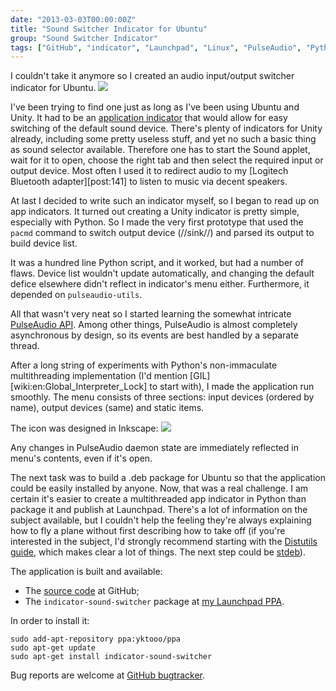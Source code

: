 ```yaml
---
date: "2013-03-03T00:00:00Z"
title: "Sound Switcher Indicator for Ubuntu"
group: "Sound Switcher Indicator"
tags: ["GitHub", "indicator", "Launchpad", "Linux", "PulseAudio", "Python", "sound", "Sound Switcher Indicator", "Ubuntu", "Unity"]
---
```


I couldn't take it anymore so I created an audio input/output switcher indicator for Ubuntu.
![](img:3.bp.blogspot.com/-A68LFuAIxlg/UTMgzAqh53I/AAAAAAAAWrg/rlpYgjefo70/s1600/Screenshot.png)

<!--more-->

I've been trying to find one just as long as I've been using Ubuntu and Unity. It had to be an [application indicator](http://unity.ubuntu.com/projects/appindicators/) that would allow for easy switching of the default sound device. There's plenty of indicators for Unity already, including some pretty useless stuff, and yet no such a basic thing as sound selector available. Therefore one has to start the Sound applet, wait for it to open, choose the right tab and then select the required input or output device. Most often I used it to redirect audio to my [Logitech Bluetooth adapter][post:141] to listen to music via decent speakers.

At last I decided to write such an indicator myself, so I began to read up on app indicators. It turned out creating a Unity indicator is pretty simple, especially with Python. So I made the very first prototype that used the `pacmd` command to switch output device (//sink//) and parsed its output to build device list.

It was a hundred line Python script, and it worked, but had a number of flaws. Device list wouldn't update automatically, and changing the default defice elsewhere didn't reflect in indicator's menu either. Furthermore, it depended on `pulseaudio-utils`.

All that wasn't very neat so I started learning the somewhat intricate [PulseAudio API](http://freedesktop.org/software/pulseaudio/doxygen/). Among other things, PulseAudio is almost completely asynchronous by design, so its events are best handled by a separate thread.

After a long string of experiments with Python's non-immaculate multithreading implementation (I'd mention [GIL][wiki:en:Global_Interpreter_Lock] to start with), I made the application run smoothly. The menu consists of three sections: input devices (ordered by name), output devices (same) and static items.

The icon was designed in Inkscape:
![](img:3.bp.blogspot.com/-WRWhSSdMb4w/UTMb99DLYOI/AAAAAAAAWqI/u5v1qpzawqY/s1600/indicator-sound-switcher.png)

Any changes in PulseAudio daemon state are immediately reflected in menu's contents, even if it's open.

The next task was to build a .deb package for Ubuntu so that the application could be easily installed by anyone. Now, that was a real challenge. I am certain it's easier to create a multithreaded app indicator in Python than package it and publish at Launchpad. There's a lot of information on the subject available, but I couldn't help the feeling they're always explaining how to fly a plane without first describing how to take off (if you're interested in the subject, I'd strongly recommend starting with the [Distutils guide](http://docs.python.org/2/distutils/), which makes clear a lot of things. The next step could be [stdeb](https://github.com/astraw/stdeb)).

The application is built and available:

* The [source code](https://github.com/yktoo/indicator-sound-switcher) at GitHub;
* The `indicator-sound-switcher` package at [my Launchpad PPA](https://launchpad.net/~yktooo/+archive/ppa).

In order to install it:

    sudo add-apt-repository ppa:yktooo/ppa
    sudo apt-get update
    sudo apt-get install indicator-sound-switcher

Bug reports are welcome at [GitHub bugtracker](https://github.com/yktoo/indicator-sound-switcher/issues).
